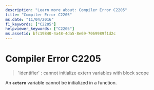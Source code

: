 ```yaml
---
description: "Learn more about: Compiler Error C2205"
title: "Compiler Error C2205"
ms.date: "11/04/2016"
f1_keywords: ["C2205"]
helpviewer_keywords: ["C2205"]
ms.assetid: bfc19840-4a48-4da5-8e69-7069989f1d2c
---
```

# Compiler Error C2205

> 'identifier' : cannot initialize extern variables with block scope

An **`extern`** variable cannot be initialized in a function.
